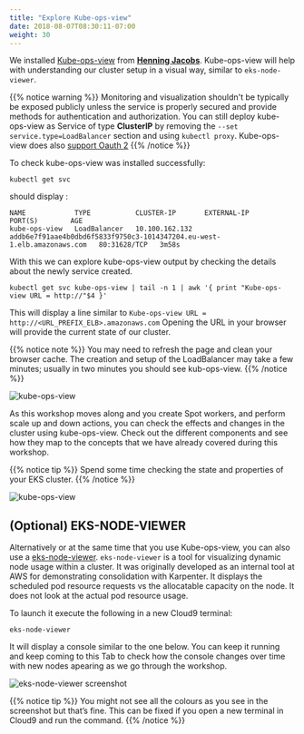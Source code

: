 ```yaml
---
title: "Explore Kube-ops-view"
date: 2018-08-07T08:30:11-07:00
weight: 30
---
```


We installed [Kube-ops-view](https://github.com/hjacobs/kube-ops-view) from **[Henning Jacobs](https://github.com/hjacobs)**. Kube-ops-view will help with understanding our cluster setup in a visual way, similar to `eks-node-viewer`.

{{% notice warning %}}
Monitoring and visualization shouldn't be typically be exposed publicly unless the service is properly secured and provide methods for authentication and authorization. You can still deploy kube-ops-view as Service of type **ClusterIP** by removing the  `--set service.type=LoadBalancer` section and using `kubectl proxy`. Kube-ops-view does also [support Oauth 2](https://github.com/hjacobs/kube-ops-view#configuration) 
{{% /notice %}}

To check kube-ops-view was installed successfully:

```
kubectl get svc
```

should display : 
```
NAME            TYPE           CLUSTER-IP       EXTERNAL-IP                                                               PORT(S)        AGE
kube-ops-view   LoadBalancer   10.100.162.132   addb6e7f91aae4b0dbd6f5833f9750c3-1014347204.eu-west-1.elb.amazonaws.com   80:31628/TCP   3m58s
```

With this we can explore kube-ops-view output by checking the details about the newly service created. 

```
kubectl get svc kube-ops-view | tail -n 1 | awk '{ print "Kube-ops-view URL = http://"$4 }'
```

This will display a line similar to `Kube-ops-view URL = http://<URL_PREFIX_ELB>.amazonaws.com`
Opening the URL in your browser will provide the current state of our cluster.

{{% notice note %}}
You may need to refresh the page and clean your browser cache. The creation and setup of the LoadBalancer may take a few minutes; usually in two minutes you should see kub-ops-view. 
{{% /notice %}}

![kube-ops-view](/images/karpenter/helm/kube-ops-view.png)

As this workshop moves along and you create Spot workers, and perform scale up and down actions, you can check the effects and changes in the cluster using kube-ops-view. Check out the different components and see how they map to the concepts that we have already covered during this workshop.

{{% notice tip %}}
Spend some time checking the state and properties of your EKS cluster. 
{{% /notice %}}

![kube-ops-view](/images/karpenter/helm/kube-ops-view-legend.png)


## (Optional) EKS-NODE-VIEWER

Alternatively or at the same time that you use Kube-ops-view, you can also use a [eks-node-viewer](https://github.com/awslabs/eks-node-viewer). `eks-node-viewer` is a tool for visualizing dynamic node usage within a cluster. It was originally developed as an internal tool at AWS for demonstrating consolidation with Karpenter. It displays the scheduled pod resource requests vs the allocatable capacity on the node. It does not look at the actual pod resource usage.

To launch it execute the following in a new Cloud9 terminal:

```
eks-node-viewer
```

It will display a console similar to the one below. You can keep it running and keep coming to this Tab to check how the console changes over time with new nodes apearing as we go through the workshop.

![eks-node-viewer screenshot](/images/karpenter/helm/eks-node-viewer.png)

{{% notice tip %}}
You might not see all the colours as you see in the screenshot but that’s fine. This can be fixed if you open a new terminal in Cloud9 and run the command.
{{% /notice %}}